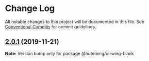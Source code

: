 # Change Log

All notable changes to this project will be documented in this file.
See [Conventional Commits](https://conventionalcommits.org) for commit guidelines.

## [2.0.1](https://github.com/huteming/huteming-ui/compare/@huteming/ui-wing-blank@2.0.0...@huteming/ui-wing-blank@2.0.1) (2019-11-21)

**Note:** Version bump only for package @huteming/ui-wing-blank
